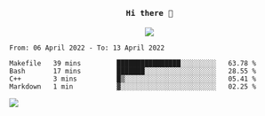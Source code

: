 <h4 align="center"><samp> Hi there 👋  </samp></h4>

<p align="center">
  
  <a href="https://github.com/bznick98">
    <img align="center" src="https://github-readme-stats.vercel.app/api?username=bznick98&hide=issues,prs&show_icons=true&theme=gruvbox" />
  </a>
  
  <!--START_SECTION:waka-->

```text
From: 06 April 2022 - To: 13 April 2022

Makefile   39 mins         ████████████████░░░░░░░░░   63.78 %
Bash       17 mins         ███████░░░░░░░░░░░░░░░░░░   28.55 %
C++        3 mins          █▒░░░░░░░░░░░░░░░░░░░░░░░   05.41 %
Markdown   1 min           ▓░░░░░░░░░░░░░░░░░░░░░░░░   02.25 %
```

<!--END_SECTION:waka-->
  
 
</p>

![](https://visitor-badge.glitch.me/badge?page_id=bznick98.bznick98)
